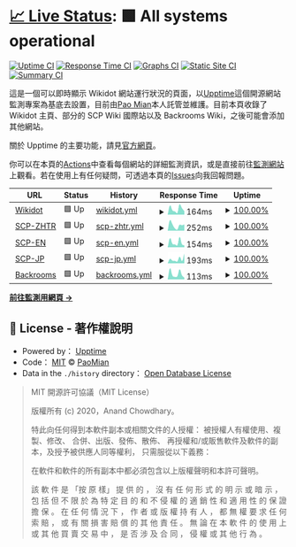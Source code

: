 # [📈 Live Status](https://PaoMian0806.github.io/Wikidot-Upptime-Status): <!--live status--> **🟩 All systems operational**

[![Uptime CI](https://github.com/PaoMian0806/Wikidot-Upptime-Status/workflows/Uptime%20CI/badge.svg)](https://github.com/PaoMian0806/Wikidot-Upptime-Status/actions?query=workflow%3A%22Uptime+CI%22)
[![Response Time CI](https://github.com/PaoMian0806/Wikidot-Upptime-Status/workflows/Response%20Time%20CI/badge.svg)](https://github.com/PaoMian0806/Wikidot-Upptime-Status/actions?query=workflow%3A%22Response+Time+CI%22)
[![Graphs CI](https://github.com/PaoMian0806/Wikidot-Upptime-Status/workflows/Graphs%20CI/badge.svg)](https://github.com/PaoMian0806/Wikidot-Upptime-Status/actions?query=workflow%3A%22Graphs+CI%22)
[![Static Site CI](https://github.com/PaoMian0806/Wikidot-Upptime-Status/workflows/Static%20Site%20CI/badge.svg)](https://github.com/PaoMian0806/Wikidot-Upptime-Status/actions?query=workflow%3A%22Static+Site+CI%22)
[![Summary CI](https://github.com/PaoMian0806/Wikidot-Upptime-Status/workflows/Summary%20CI/badge.svg)](https://github.com/PaoMian0806/Wikidot-Upptime-Status/actions?query=workflow%3A%22Summary+CI%22)

這是一個可以即時顯示 Wikidot 網站運行狀況的頁面，以[Upptime](https://github.com/upptime/upptime)這個開源網站監測專案為基底去設置，目前由[Pao Mian](https://github.com/PaoMian0806)本人託管並維護。目前本頁收錄了 Wikidot 主頁、部分的 SCP Wiki 國際站以及 Backrooms Wiki，之後可能會添加其他網站。

關於 Upptime 的主要功能，請見[官方網頁](https://upptime.js.org)。

你可以在本頁的[Actions](https://github.com/PaoMian0806/Wikidot-Upptime-Status/actions)中查看每個網站的詳細監測資訊，或是直接前往[監測網站](https://PaoMian0806.github.io/Wikidot-Upptime-Status)上觀看。若在使用上有任何疑問，可透過本頁的[Issues](https://github.com/PaoMian0806/Wikidot-Upptime-Status/issues)向我回報問題。

<!--start: status pages-->
<!-- This summary is generated by Upptime (https://github.com/upptime/upptime) -->
<!-- Do not edit this manually, your changes will be overwritten -->
<!-- prettier-ignore -->
| URL | Status | History | Response Time | Uptime |
| --- | ------ | ------- | ------------- | ------ |
| <img alt="" src="https://icons.duckduckgo.com/ip3/www.wikidot.com.ico" height="13"> [Wikidot](https://www.wikidot.com) | 🟩 Up | [wikidot.yml](https://github.com/PaoMian0806/Wikidot-Upptime-Status/commits/HEAD/history/wikidot.yml) | <details><summary><img alt="Response time graph" src="./graphs/wikidot/response-time-week.png" height="20"> 164ms</summary><br><a href="https://PaoMian0806.github.io/Wikidot-Upptime-Status/history/wikidot"><img alt="Response time 201" src="https://img.shields.io/endpoint?url=https%3A%2F%2Fraw.githubusercontent.com%2FPaoMian0806%2FWikidot-Upptime-Status%2FHEAD%2Fapi%2Fwikidot%2Fresponse-time.json"></a><br><a href="https://PaoMian0806.github.io/Wikidot-Upptime-Status/history/wikidot"><img alt="24-hour response time 134" src="https://img.shields.io/endpoint?url=https%3A%2F%2Fraw.githubusercontent.com%2FPaoMian0806%2FWikidot-Upptime-Status%2FHEAD%2Fapi%2Fwikidot%2Fresponse-time-day.json"></a><br><a href="https://PaoMian0806.github.io/Wikidot-Upptime-Status/history/wikidot"><img alt="7-day response time 164" src="https://img.shields.io/endpoint?url=https%3A%2F%2Fraw.githubusercontent.com%2FPaoMian0806%2FWikidot-Upptime-Status%2FHEAD%2Fapi%2Fwikidot%2Fresponse-time-week.json"></a><br><a href="https://PaoMian0806.github.io/Wikidot-Upptime-Status/history/wikidot"><img alt="30-day response time 229" src="https://img.shields.io/endpoint?url=https%3A%2F%2Fraw.githubusercontent.com%2FPaoMian0806%2FWikidot-Upptime-Status%2FHEAD%2Fapi%2Fwikidot%2Fresponse-time-month.json"></a><br><a href="https://PaoMian0806.github.io/Wikidot-Upptime-Status/history/wikidot"><img alt="1-year response time 201" src="https://img.shields.io/endpoint?url=https%3A%2F%2Fraw.githubusercontent.com%2FPaoMian0806%2FWikidot-Upptime-Status%2FHEAD%2Fapi%2Fwikidot%2Fresponse-time-year.json"></a></details> | <details><summary><a href="https://PaoMian0806.github.io/Wikidot-Upptime-Status/history/wikidot">100.00%</a></summary><a href="https://PaoMian0806.github.io/Wikidot-Upptime-Status/history/wikidot"><img alt="All-time uptime 100.00%" src="https://img.shields.io/endpoint?url=https%3A%2F%2Fraw.githubusercontent.com%2FPaoMian0806%2FWikidot-Upptime-Status%2FHEAD%2Fapi%2Fwikidot%2Fuptime.json"></a><br><a href="https://PaoMian0806.github.io/Wikidot-Upptime-Status/history/wikidot"><img alt="24-hour uptime 100.00%" src="https://img.shields.io/endpoint?url=https%3A%2F%2Fraw.githubusercontent.com%2FPaoMian0806%2FWikidot-Upptime-Status%2FHEAD%2Fapi%2Fwikidot%2Fuptime-day.json"></a><br><a href="https://PaoMian0806.github.io/Wikidot-Upptime-Status/history/wikidot"><img alt="7-day uptime 100.00%" src="https://img.shields.io/endpoint?url=https%3A%2F%2Fraw.githubusercontent.com%2FPaoMian0806%2FWikidot-Upptime-Status%2FHEAD%2Fapi%2Fwikidot%2Fuptime-week.json"></a><br><a href="https://PaoMian0806.github.io/Wikidot-Upptime-Status/history/wikidot"><img alt="30-day uptime 100.00%" src="https://img.shields.io/endpoint?url=https%3A%2F%2Fraw.githubusercontent.com%2FPaoMian0806%2FWikidot-Upptime-Status%2FHEAD%2Fapi%2Fwikidot%2Fuptime-month.json"></a><br><a href="https://PaoMian0806.github.io/Wikidot-Upptime-Status/history/wikidot"><img alt="1-year uptime 100.00%" src="https://img.shields.io/endpoint?url=https%3A%2F%2Fraw.githubusercontent.com%2FPaoMian0806%2FWikidot-Upptime-Status%2FHEAD%2Fapi%2Fwikidot%2Fuptime-year.json"></a></details>
| <img alt="" src="https://icons.duckduckgo.com/ip3/scp-zh-tr.wikidot.com.ico" height="13"> [SCP-ZHTR](http://scp-zh-tr.wikidot.com) | 🟩 Up | [scp-zhtr.yml](https://github.com/PaoMian0806/Wikidot-Upptime-Status/commits/HEAD/history/scp-zhtr.yml) | <details><summary><img alt="Response time graph" src="./graphs/scp-zhtr/response-time-week.png" height="20"> 252ms</summary><br><a href="https://PaoMian0806.github.io/Wikidot-Upptime-Status/history/scp-zhtr"><img alt="Response time 366" src="https://img.shields.io/endpoint?url=https%3A%2F%2Fraw.githubusercontent.com%2FPaoMian0806%2FWikidot-Upptime-Status%2FHEAD%2Fapi%2Fscp-zhtr%2Fresponse-time.json"></a><br><a href="https://PaoMian0806.github.io/Wikidot-Upptime-Status/history/scp-zhtr"><img alt="24-hour response time 100" src="https://img.shields.io/endpoint?url=https%3A%2F%2Fraw.githubusercontent.com%2FPaoMian0806%2FWikidot-Upptime-Status%2FHEAD%2Fapi%2Fscp-zhtr%2Fresponse-time-day.json"></a><br><a href="https://PaoMian0806.github.io/Wikidot-Upptime-Status/history/scp-zhtr"><img alt="7-day response time 252" src="https://img.shields.io/endpoint?url=https%3A%2F%2Fraw.githubusercontent.com%2FPaoMian0806%2FWikidot-Upptime-Status%2FHEAD%2Fapi%2Fscp-zhtr%2Fresponse-time-week.json"></a><br><a href="https://PaoMian0806.github.io/Wikidot-Upptime-Status/history/scp-zhtr"><img alt="30-day response time 374" src="https://img.shields.io/endpoint?url=https%3A%2F%2Fraw.githubusercontent.com%2FPaoMian0806%2FWikidot-Upptime-Status%2FHEAD%2Fapi%2Fscp-zhtr%2Fresponse-time-month.json"></a><br><a href="https://PaoMian0806.github.io/Wikidot-Upptime-Status/history/scp-zhtr"><img alt="1-year response time 366" src="https://img.shields.io/endpoint?url=https%3A%2F%2Fraw.githubusercontent.com%2FPaoMian0806%2FWikidot-Upptime-Status%2FHEAD%2Fapi%2Fscp-zhtr%2Fresponse-time-year.json"></a></details> | <details><summary><a href="https://PaoMian0806.github.io/Wikidot-Upptime-Status/history/scp-zhtr">100.00%</a></summary><a href="https://PaoMian0806.github.io/Wikidot-Upptime-Status/history/scp-zhtr"><img alt="All-time uptime 99.99%" src="https://img.shields.io/endpoint?url=https%3A%2F%2Fraw.githubusercontent.com%2FPaoMian0806%2FWikidot-Upptime-Status%2FHEAD%2Fapi%2Fscp-zhtr%2Fuptime.json"></a><br><a href="https://PaoMian0806.github.io/Wikidot-Upptime-Status/history/scp-zhtr"><img alt="24-hour uptime 100.00%" src="https://img.shields.io/endpoint?url=https%3A%2F%2Fraw.githubusercontent.com%2FPaoMian0806%2FWikidot-Upptime-Status%2FHEAD%2Fapi%2Fscp-zhtr%2Fuptime-day.json"></a><br><a href="https://PaoMian0806.github.io/Wikidot-Upptime-Status/history/scp-zhtr"><img alt="7-day uptime 100.00%" src="https://img.shields.io/endpoint?url=https%3A%2F%2Fraw.githubusercontent.com%2FPaoMian0806%2FWikidot-Upptime-Status%2FHEAD%2Fapi%2Fscp-zhtr%2Fuptime-week.json"></a><br><a href="https://PaoMian0806.github.io/Wikidot-Upptime-Status/history/scp-zhtr"><img alt="30-day uptime 100.00%" src="https://img.shields.io/endpoint?url=https%3A%2F%2Fraw.githubusercontent.com%2FPaoMian0806%2FWikidot-Upptime-Status%2FHEAD%2Fapi%2Fscp-zhtr%2Fuptime-month.json"></a><br><a href="https://PaoMian0806.github.io/Wikidot-Upptime-Status/history/scp-zhtr"><img alt="1-year uptime 99.99%" src="https://img.shields.io/endpoint?url=https%3A%2F%2Fraw.githubusercontent.com%2FPaoMian0806%2FWikidot-Upptime-Status%2FHEAD%2Fapi%2Fscp-zhtr%2Fuptime-year.json"></a></details>
| <img alt="" src="https://icons.duckduckgo.com/ip3/scp-wiki.wikidot.com.ico" height="13"> [SCP-EN](https://scp-wiki.wikidot.com) | 🟩 Up | [scp-en.yml](https://github.com/PaoMian0806/Wikidot-Upptime-Status/commits/HEAD/history/scp-en.yml) | <details><summary><img alt="Response time graph" src="./graphs/scp-en/response-time-week.png" height="20"> 154ms</summary><br><a href="https://PaoMian0806.github.io/Wikidot-Upptime-Status/history/scp-en"><img alt="Response time 208" src="https://img.shields.io/endpoint?url=https%3A%2F%2Fraw.githubusercontent.com%2FPaoMian0806%2FWikidot-Upptime-Status%2FHEAD%2Fapi%2Fscp-en%2Fresponse-time.json"></a><br><a href="https://PaoMian0806.github.io/Wikidot-Upptime-Status/history/scp-en"><img alt="24-hour response time 174" src="https://img.shields.io/endpoint?url=https%3A%2F%2Fraw.githubusercontent.com%2FPaoMian0806%2FWikidot-Upptime-Status%2FHEAD%2Fapi%2Fscp-en%2Fresponse-time-day.json"></a><br><a href="https://PaoMian0806.github.io/Wikidot-Upptime-Status/history/scp-en"><img alt="7-day response time 154" src="https://img.shields.io/endpoint?url=https%3A%2F%2Fraw.githubusercontent.com%2FPaoMian0806%2FWikidot-Upptime-Status%2FHEAD%2Fapi%2Fscp-en%2Fresponse-time-week.json"></a><br><a href="https://PaoMian0806.github.io/Wikidot-Upptime-Status/history/scp-en"><img alt="30-day response time 227" src="https://img.shields.io/endpoint?url=https%3A%2F%2Fraw.githubusercontent.com%2FPaoMian0806%2FWikidot-Upptime-Status%2FHEAD%2Fapi%2Fscp-en%2Fresponse-time-month.json"></a><br><a href="https://PaoMian0806.github.io/Wikidot-Upptime-Status/history/scp-en"><img alt="1-year response time 208" src="https://img.shields.io/endpoint?url=https%3A%2F%2Fraw.githubusercontent.com%2FPaoMian0806%2FWikidot-Upptime-Status%2FHEAD%2Fapi%2Fscp-en%2Fresponse-time-year.json"></a></details> | <details><summary><a href="https://PaoMian0806.github.io/Wikidot-Upptime-Status/history/scp-en">100.00%</a></summary><a href="https://PaoMian0806.github.io/Wikidot-Upptime-Status/history/scp-en"><img alt="All-time uptime 100.00%" src="https://img.shields.io/endpoint?url=https%3A%2F%2Fraw.githubusercontent.com%2FPaoMian0806%2FWikidot-Upptime-Status%2FHEAD%2Fapi%2Fscp-en%2Fuptime.json"></a><br><a href="https://PaoMian0806.github.io/Wikidot-Upptime-Status/history/scp-en"><img alt="24-hour uptime 100.00%" src="https://img.shields.io/endpoint?url=https%3A%2F%2Fraw.githubusercontent.com%2FPaoMian0806%2FWikidot-Upptime-Status%2FHEAD%2Fapi%2Fscp-en%2Fuptime-day.json"></a><br><a href="https://PaoMian0806.github.io/Wikidot-Upptime-Status/history/scp-en"><img alt="7-day uptime 100.00%" src="https://img.shields.io/endpoint?url=https%3A%2F%2Fraw.githubusercontent.com%2FPaoMian0806%2FWikidot-Upptime-Status%2FHEAD%2Fapi%2Fscp-en%2Fuptime-week.json"></a><br><a href="https://PaoMian0806.github.io/Wikidot-Upptime-Status/history/scp-en"><img alt="30-day uptime 100.00%" src="https://img.shields.io/endpoint?url=https%3A%2F%2Fraw.githubusercontent.com%2FPaoMian0806%2FWikidot-Upptime-Status%2FHEAD%2Fapi%2Fscp-en%2Fuptime-month.json"></a><br><a href="https://PaoMian0806.github.io/Wikidot-Upptime-Status/history/scp-en"><img alt="1-year uptime 100.00%" src="https://img.shields.io/endpoint?url=https%3A%2F%2Fraw.githubusercontent.com%2FPaoMian0806%2FWikidot-Upptime-Status%2FHEAD%2Fapi%2Fscp-en%2Fuptime-year.json"></a></details>
| <img alt="" src="https://icons.duckduckgo.com/ip3/scp-jp.wikidot.com.ico" height="13"> [SCP-JP](http://scp-jp.wikidot.com) | 🟩 Up | [scp-jp.yml](https://github.com/PaoMian0806/Wikidot-Upptime-Status/commits/HEAD/history/scp-jp.yml) | <details><summary><img alt="Response time graph" src="./graphs/scp-jp/response-time-week.png" height="20"> 193ms</summary><br><a href="https://PaoMian0806.github.io/Wikidot-Upptime-Status/history/scp-jp"><img alt="Response time 170" src="https://img.shields.io/endpoint?url=https%3A%2F%2Fraw.githubusercontent.com%2FPaoMian0806%2FWikidot-Upptime-Status%2FHEAD%2Fapi%2Fscp-jp%2Fresponse-time.json"></a><br><a href="https://PaoMian0806.github.io/Wikidot-Upptime-Status/history/scp-jp"><img alt="24-hour response time 31" src="https://img.shields.io/endpoint?url=https%3A%2F%2Fraw.githubusercontent.com%2FPaoMian0806%2FWikidot-Upptime-Status%2FHEAD%2Fapi%2Fscp-jp%2Fresponse-time-day.json"></a><br><a href="https://PaoMian0806.github.io/Wikidot-Upptime-Status/history/scp-jp"><img alt="7-day response time 193" src="https://img.shields.io/endpoint?url=https%3A%2F%2Fraw.githubusercontent.com%2FPaoMian0806%2FWikidot-Upptime-Status%2FHEAD%2Fapi%2Fscp-jp%2Fresponse-time-week.json"></a><br><a href="https://PaoMian0806.github.io/Wikidot-Upptime-Status/history/scp-jp"><img alt="30-day response time 181" src="https://img.shields.io/endpoint?url=https%3A%2F%2Fraw.githubusercontent.com%2FPaoMian0806%2FWikidot-Upptime-Status%2FHEAD%2Fapi%2Fscp-jp%2Fresponse-time-month.json"></a><br><a href="https://PaoMian0806.github.io/Wikidot-Upptime-Status/history/scp-jp"><img alt="1-year response time 170" src="https://img.shields.io/endpoint?url=https%3A%2F%2Fraw.githubusercontent.com%2FPaoMian0806%2FWikidot-Upptime-Status%2FHEAD%2Fapi%2Fscp-jp%2Fresponse-time-year.json"></a></details> | <details><summary><a href="https://PaoMian0806.github.io/Wikidot-Upptime-Status/history/scp-jp">100.00%</a></summary><a href="https://PaoMian0806.github.io/Wikidot-Upptime-Status/history/scp-jp"><img alt="All-time uptime 100.00%" src="https://img.shields.io/endpoint?url=https%3A%2F%2Fraw.githubusercontent.com%2FPaoMian0806%2FWikidot-Upptime-Status%2FHEAD%2Fapi%2Fscp-jp%2Fuptime.json"></a><br><a href="https://PaoMian0806.github.io/Wikidot-Upptime-Status/history/scp-jp"><img alt="24-hour uptime 100.00%" src="https://img.shields.io/endpoint?url=https%3A%2F%2Fraw.githubusercontent.com%2FPaoMian0806%2FWikidot-Upptime-Status%2FHEAD%2Fapi%2Fscp-jp%2Fuptime-day.json"></a><br><a href="https://PaoMian0806.github.io/Wikidot-Upptime-Status/history/scp-jp"><img alt="7-day uptime 100.00%" src="https://img.shields.io/endpoint?url=https%3A%2F%2Fraw.githubusercontent.com%2FPaoMian0806%2FWikidot-Upptime-Status%2FHEAD%2Fapi%2Fscp-jp%2Fuptime-week.json"></a><br><a href="https://PaoMian0806.github.io/Wikidot-Upptime-Status/history/scp-jp"><img alt="30-day uptime 100.00%" src="https://img.shields.io/endpoint?url=https%3A%2F%2Fraw.githubusercontent.com%2FPaoMian0806%2FWikidot-Upptime-Status%2FHEAD%2Fapi%2Fscp-jp%2Fuptime-month.json"></a><br><a href="https://PaoMian0806.github.io/Wikidot-Upptime-Status/history/scp-jp"><img alt="1-year uptime 100.00%" src="https://img.shields.io/endpoint?url=https%3A%2F%2Fraw.githubusercontent.com%2FPaoMian0806%2FWikidot-Upptime-Status%2FHEAD%2Fapi%2Fscp-jp%2Fuptime-year.json"></a></details>
| <img alt="" src="https://icons.duckduckgo.com/ip3/backrooms-wiki.wikidot.com.ico" height="13"> [Backrooms](http://backrooms-wiki.wikidot.com) | 🟩 Up | [backrooms.yml](https://github.com/PaoMian0806/Wikidot-Upptime-Status/commits/HEAD/history/backrooms.yml) | <details><summary><img alt="Response time graph" src="./graphs/backrooms/response-time-week.png" height="20"> 113ms</summary><br><a href="https://PaoMian0806.github.io/Wikidot-Upptime-Status/history/backrooms"><img alt="Response time 178" src="https://img.shields.io/endpoint?url=https%3A%2F%2Fraw.githubusercontent.com%2FPaoMian0806%2FWikidot-Upptime-Status%2FHEAD%2Fapi%2Fbackrooms%2Fresponse-time.json"></a><br><a href="https://PaoMian0806.github.io/Wikidot-Upptime-Status/history/backrooms"><img alt="24-hour response time 44" src="https://img.shields.io/endpoint?url=https%3A%2F%2Fraw.githubusercontent.com%2FPaoMian0806%2FWikidot-Upptime-Status%2FHEAD%2Fapi%2Fbackrooms%2Fresponse-time-day.json"></a><br><a href="https://PaoMian0806.github.io/Wikidot-Upptime-Status/history/backrooms"><img alt="7-day response time 113" src="https://img.shields.io/endpoint?url=https%3A%2F%2Fraw.githubusercontent.com%2FPaoMian0806%2FWikidot-Upptime-Status%2FHEAD%2Fapi%2Fbackrooms%2Fresponse-time-week.json"></a><br><a href="https://PaoMian0806.github.io/Wikidot-Upptime-Status/history/backrooms"><img alt="30-day response time 174" src="https://img.shields.io/endpoint?url=https%3A%2F%2Fraw.githubusercontent.com%2FPaoMian0806%2FWikidot-Upptime-Status%2FHEAD%2Fapi%2Fbackrooms%2Fresponse-time-month.json"></a><br><a href="https://PaoMian0806.github.io/Wikidot-Upptime-Status/history/backrooms"><img alt="1-year response time 178" src="https://img.shields.io/endpoint?url=https%3A%2F%2Fraw.githubusercontent.com%2FPaoMian0806%2FWikidot-Upptime-Status%2FHEAD%2Fapi%2Fbackrooms%2Fresponse-time-year.json"></a></details> | <details><summary><a href="https://PaoMian0806.github.io/Wikidot-Upptime-Status/history/backrooms">100.00%</a></summary><a href="https://PaoMian0806.github.io/Wikidot-Upptime-Status/history/backrooms"><img alt="All-time uptime 99.99%" src="https://img.shields.io/endpoint?url=https%3A%2F%2Fraw.githubusercontent.com%2FPaoMian0806%2FWikidot-Upptime-Status%2FHEAD%2Fapi%2Fbackrooms%2Fuptime.json"></a><br><a href="https://PaoMian0806.github.io/Wikidot-Upptime-Status/history/backrooms"><img alt="24-hour uptime 100.00%" src="https://img.shields.io/endpoint?url=https%3A%2F%2Fraw.githubusercontent.com%2FPaoMian0806%2FWikidot-Upptime-Status%2FHEAD%2Fapi%2Fbackrooms%2Fuptime-day.json"></a><br><a href="https://PaoMian0806.github.io/Wikidot-Upptime-Status/history/backrooms"><img alt="7-day uptime 100.00%" src="https://img.shields.io/endpoint?url=https%3A%2F%2Fraw.githubusercontent.com%2FPaoMian0806%2FWikidot-Upptime-Status%2FHEAD%2Fapi%2Fbackrooms%2Fuptime-week.json"></a><br><a href="https://PaoMian0806.github.io/Wikidot-Upptime-Status/history/backrooms"><img alt="30-day uptime 100.00%" src="https://img.shields.io/endpoint?url=https%3A%2F%2Fraw.githubusercontent.com%2FPaoMian0806%2FWikidot-Upptime-Status%2FHEAD%2Fapi%2Fbackrooms%2Fuptime-month.json"></a><br><a href="https://PaoMian0806.github.io/Wikidot-Upptime-Status/history/backrooms"><img alt="1-year uptime 99.99%" src="https://img.shields.io/endpoint?url=https%3A%2F%2Fraw.githubusercontent.com%2FPaoMian0806%2FWikidot-Upptime-Status%2FHEAD%2Fapi%2Fbackrooms%2Fuptime-year.json"></a></details>

<!--end: status pages-->

[**前往監測用網頁 →**](https://PaoMian0806.github.io/Wikidot-Upptime-Status)

## 📄 License - 著作權說明

- Powered by： [Upptime](https://github.com/upptime/upptime)
- Code： [MIT](./LICENSE) © [PaoMian](https://PaoMian0806.github.io/Wikidot-Upptime-Status)
- Data in the `./history` directory： [Open Database License](https://opendatacommons.org/licenses/odbl/1-0/)

> MIT 開源許可協議（MIT License）
>
> 版權所有 (c) 2020，Anand Chowdhary。
>
> 特此向任何得到本軟件副本或相關文件的人授權： 被授權人有權使用、複製、修改、 合併、出版、發佈、散佈、 再授權和/或販售軟件及軟件的副本，及授予被供應人同等權利， 只需服從以下義務：
>
> 在軟件和軟件的所有副本中都必須包含以上版權聲明和本許可聲明。
>
> 該 軟 件 是 「按 原 樣」 提 供 的 ， 沒 有 任 何 形 式 的 明 示 或 暗 示 ， 包 括 但 不 限 於 為 特 定 目 的 和 不 侵 權 的 適 銷 性 和 適 用 性 的 保 證 擔 保 。 在 任 何 情 況 下 ， 作 者 或 版 權 持 有 人 ， 都 無 權 要 求 任 何 索 賠 ， 或 有 關 損 害 賠 償 的 其 他 責 任 。 無 論 在 本 軟 件 的 使 用 上 或 其 他 買 賣 交 易 中 ， 是 否 涉 及 合 同 ， 侵 權 或 其 他 行 為 。
